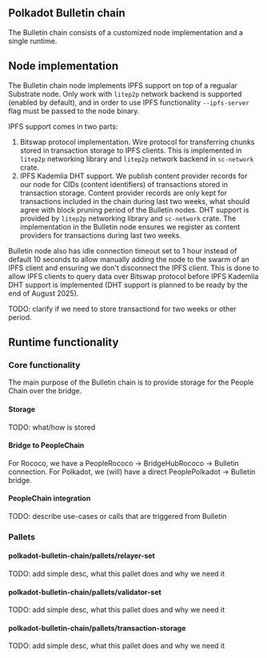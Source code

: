 ## Polkadot Bulletin chain

The Bulletin chain consists of a customized node implementation and a single runtime.

## Node implementation

The Bulletin chain node implements IPFS support on top of a regualar Substrate node. Only work with `litep2p` network backend is supported (enabled by default), and in order to use IPFS functionality `--ipfs-server` flag must be passed to the node binary.

IPFS support comes in two parts:

1. Bitswap protocol implementation. Wire protocol for transferring chunks stored in transaction storage to IPFS clients. This is implemented in `litep2p` networking library and `litep2p` network backend in `sc-network` crate.
2. IPFS Kademlia DHT support. We publish content provider records for our node for CIDs (content identifiers) of transactions stored in transaction storage. Content provider records are only kept for transactions included in the chain during last two weeks, what should agree with block pruning period of the Bulletin nodes. DHT support is provided by `litep2p` networking library and `sc-network` crate. The implementation in the Bulletin node ensures we register as content providers for transactions during last two weeks.

Bulletin node also has idle connection timeout set to 1 hour instead of default 10 seconds to allow manually adding the node to the swarm of an IPFS client and ensuring we don't disconnect the IPFS client. This is done to allow IPFS clients to query data over Bitswap protocol before IPFS Kademlia DHT support is implemented (DHT support is planned to be ready by the end of August 2025).

TODO: clarify if we need to store transactiond for two weeks or other period.

## Runtime functionality

### Core functionality

The main purpose of the Bulletin chain is to provide storage for the People Chain over the bridge.

#### Storage
TODO: what/how is stored

#### Bridge to PeopleChain
For Rococo, we have a PeopleRococo → BridgeHubRococo → Bulletin connection.
For Polkadot, we (will) have a direct PeoplePolkadot → Bulletin bridge.

#### PeopleChain integration
TODO: describe use-cases or calls that are triggered from Bulletin

### Pallets

#### polkadot-bulletin-chain/pallets/relayer-set
TODO: add simple desc, what this pallet does and why we need it

####  polkadot-bulletin-chain/pallets/validator-set
TODO: add simple desc, what this pallet does and why we need it

####  polkadot-bulletin-chain/pallets/transaction-storage
TODO: add simple desc, what this pallet does and why we need it
